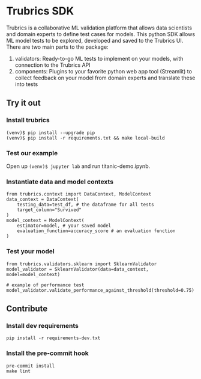 # Trubrics SDK

Trubrics is a collaborative ML validation platform that allows data scientists and domain experts to define test cases for models. This python SDK allows ML model tests to be explored, developed and saved to the Trubrics UI. There are two main parts to the package:
1. validators: Ready-to-go ML tests to implement on your models, with connection to the Trubrics API
2. components: Plugins to your favorite python web app tool (Streamlit) to collect feedback on your model from domain experts and translate these into tests

## Try it out
### Install trubrics
```
(venv)$ pip install --upgrade pip
(venv)$ pip install -r requirements.txt && make local-build
```
### Test our example
Open up `(venv)$ jupyter lab` and run titanic-demo.ipynb.

### Instantiate data and model contexts
```
from trubrics.context import DataContext, ModelContext
data_context = DataContext(
    testing_data=test_df, # the dataframe for all tests
    target_column="Survived"
)
model_context = ModelContext(
    estimator=model, # your saved model
    evaluation_function=accuracy_score # an evaluation function
)
```

### Test your model
```
from trubrics.validators.sklearn import SklearnValidator
model_validator = SklearnValidator(data=data_context, model=model_context)

# example of performance test
model_validator.validate_performance_against_threshold(threshold=0.75)
```

## Contribute
### Install dev requirements
```
pip install -r requirements-dev.txt
```
### Install the pre-commit hook
```
pre-commit install
make lint
```
